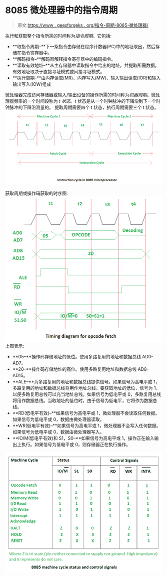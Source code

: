 # 8085 微处理器中的指令周期

> 原文:[https://www . geesforgeks . org/指令-周期-8085-微处理器/](https://www.geeksforgeeks.org/instruction-cycle-8085-microprocessor/)

执行和获取整个指令所需的时间称为*指令周期*。它包括:

*   **取指令周期–**下一条指令由存储在程序计数器(PC)中的地址取出，然后存储在指令寄存器中。
*   **解码指令–**解码器解释指令寄存器中的编码指令。
*   **读取有效地址–**从主存储器中读取指令中给出的地址，并提取所需数据。有效地址取决于直接寻址模式或间接寻址模式。
*   **执行周期–**由内存读取(MR)、内存写入(MW)、输入输出读取(IOR)和输入输出写入(IOW)组成

微处理器完成访问存储器或输入/输出设备的操作所需的时间称为*机器周期*。微处理器频率的一个时间段称为 *t 状态*。t 状态是从一个时钟脉冲的下降沿到下一个时钟脉冲的下降沿测量的。
提取周期需要四个 t 状态，执行周期需要三个 t 状态。
![Instruction cycle, machine cycle, and t-state](img/4d7ce2f1e34eb5dc0e6ea7a2b5b52577.png)

获取周期或操作码获取的时序图:
![Timing diagram for opcode fetch](img/e3ba80f752b1baffae0cee3132dde3a1.png)
上图表示:

*   **05–**操作码存储地址的低位。使用多路复用的地址和数据总线 AD0-AD7。
*   **20–**操作码存储地址的高位。使用多路复用地址和数据总线 AD8-AD15。
*   **ALE–**为多路复用的地址和数据总线提供信号。如果信号为高电平或 1，多路复用的地址和数据总线将用作地址总线。要获取地址的低位，信号为 1，以便多路复用总线可以充当地址总线。如果信号为低电平或 0，多路复用总线将用作数据总线。当取地址的低位时，由于信号为低电平，它将作为数据总线。
*   **RD(低电平有效)–**如果信号为高电平或 1，微处理器不会读取任何数据。如果信号为低电平或 0，数据由微处理器读取。
*   **WR(低电平有效)–**如果信号为高电平或 1，微处理器不会写入任何数据。如果信号为低电平或 0，数据由微处理器写入。
*   **IO/M(低电平有效)和 S1，S0–**如果信号为高电平或 1，操作正在输入输出上执行。如果信号为低电平或 0，则存储器正在执行操作。

![8085 machine cycle status and control signals](img/9bf52439ed13610084cdfe57cbe9c343.png)